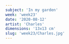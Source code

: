 ```yaml
---
subject: 'In my garden'
week: 'week23'
date: '2020-08-12'
artist: 'Charles'
dimensions: '13x13 cm'
slug: 'week23/Charles.jpg'
---
```

